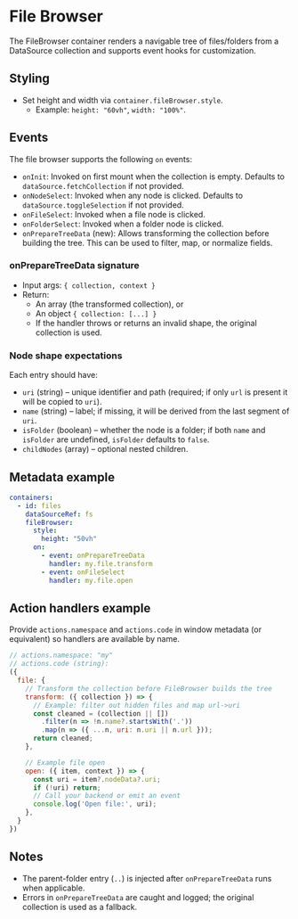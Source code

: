 # File Browser

The FileBrowser container renders a navigable tree of files/folders from a DataSource collection and supports event hooks for customization.

## Styling

- Set height and width via `container.fileBrowser.style`.
  - Example: `height: "60vh"`, `width: "100%"`.

## Events

The file browser supports the following `on` events:

- `onInit`: Invoked on first mount when the collection is empty. Defaults to `dataSource.fetchCollection` if not provided.
- `onNodeSelect`: Invoked when any node is clicked. Defaults to `dataSource.toggleSelection` if not provided.
- `onFileSelect`: Invoked when a file node is clicked.
- `onFolderSelect`: Invoked when a folder node is clicked.
- `onPrepareTreeData` (new): Allows transforming the collection before building the tree. This can be used to filter, map, or normalize fields.

### onPrepareTreeData signature

- Input args: `{ collection, context }`
- Return:
  - An array (the transformed collection), or
  - An object `{ collection: [...] }`
  - If the handler throws or returns an invalid shape, the original collection is used.

### Node shape expectations

Each entry should have:

- `uri` (string) – unique identifier and path (required; if only `url` is present it will be copied to `uri`).
- `name` (string) – label; if missing, it will be derived from the last segment of `uri`.
- `isFolder` (boolean) – whether the node is a folder; if both `name` and `isFolder` are undefined, `isFolder` defaults to `false`.
- `childNodes` (array) – optional nested children.

## Metadata example

```yaml
containers:
  - id: files
    dataSourceRef: fs
    fileBrowser:
      style:
        height: "50vh"
      on:
        - event: onPrepareTreeData
          handler: my.file.transform
        - event: onFileSelect
          handler: my.file.open
```

## Action handlers example

Provide `actions.namespace` and `actions.code` in window metadata (or equivalent) so handlers are available by name.

```js
// actions.namespace: "my"
// actions.code (string):
({
  file: {
    // Transform the collection before FileBrowser builds the tree
    transform: ({ collection }) => {
      // Example: filter out hidden files and map url->uri
      const cleaned = (collection || [])
        .filter(n => !n.name?.startsWith('.'))
        .map(n => ({ ...n, uri: n.uri || n.url }));
      return cleaned;
    },

    // Example file open
    open: ({ item, context }) => {
      const uri = item?.nodeData?.uri;
      if (!uri) return;
      // Call your backend or emit an event
      console.log('Open file:', uri);
    },
  }
})
```

## Notes

- The parent-folder entry (`..`) is injected after `onPrepareTreeData` runs when applicable.
- Errors in `onPrepareTreeData` are caught and logged; the original collection is used as a fallback.

